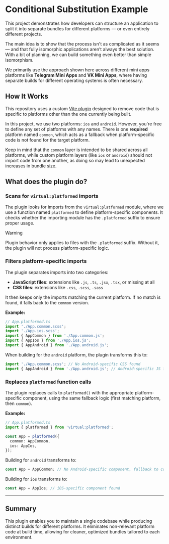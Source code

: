 # Conditional Substitution Example

This project demonstrates how developers can structure an application to split it into separate bundles for different
platforms — or even entirely different projects.

The main idea is to show that the process isn't as complicated as it seems — and that fully isomorphic applications
aren’t always the best solution. With a bit of planning, we can build something even better than simple isomorphism.

We primarily use the approach shown here across different mini apps platforms like **Telegram Mini Apps** and **VK Mini
Apps**, where having separate builds for different operating systems is often necessary.

## How It Works

This repository uses a custom [Vite plugin](./plugins/platformedPlugin.ts) designed to remove code that is specific to
platforms other than the one currently being built.

In this project, we use two platforms: `ios` and `android`. However, you're free to define any set of platforms with any
names. There is one **required** platform named `common`, which acts as a fallback when platform-specific code is not
found for the target platform.

Keep in mind that the `common` layer is intended to be shared across all platforms, while custom platform layers (like
`ios` or `android`) should not import code from one another, as doing so may lead to unexpected increases in bundle
size.

## What does the plugin do?

### Scans for `virtual:platformed` imports

The plugin looks for imports from the `virtual:platformed` module, where we use a function named `platformed` to
define platform-specific components. It checks whether the importing module has the `.platformed` suffix to ensure
proper usage.

> [!WARNING]
> Plugin behavior only applies to files with the `.platformed` suffix. Without it, the plugin will not process
> platform-specific logic.

### Filters platform-specific imports

The plugin separates imports into two categories:

- **JavaScript files**: extensions like `.js`, `.ts`, `.jsx`, `.tsx`, or missing at all
- **CSS files**: extensions like `.css`, `.scss`, `.sass`

It then keeps only the imports matching the current platform. If no match is found, it falls back to the `common`
version.

**Example:**

```ts
// App.platformed.ts
import './App.common.scss';
import './App.ios.scss';
import { AppCommon } from './App.common.js';
import { AppIos } from './App.ios.js';
import { AppAndroid } from './App.android.js';
```

When building for the `android` platform, the plugin transforms this to:

```ts
import './App.common.scss'; // No Android-specific CSS found
import { AppAndroid } from './App.android.js'; // Android-specific JS found
```

### Replaces `platformed` function calls

The plugin replaces calls to `platformed()` with the appropriate platform-specific component, using the same fallback
logic (first matching platform, then `common`).

**Example:**

```ts
// App.platformed.ts
import { platformed } from 'virtual:platformed';

const App = platformed({
  common: AppCommon,
  ios: AppIos,
});
```

Building for `android` transforms to:

```ts
const App = AppCommon; // No Android-specific component, fallback to common
```

Building for `ios` transforms to:

```ts
const App = AppIos; // iOS-specific component found
```

---

## Summary

This plugin enables you to maintain a single codebase while producing distinct builds for different platforms. It
eliminates non-relevant platform code at build time, allowing for cleaner, optimized bundles tailored to each
environment.
